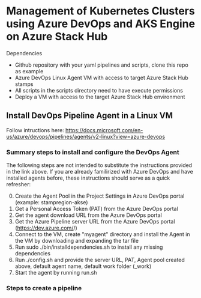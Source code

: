 # Management of Kubernetes Clusters using Azure DevOps and AKS Engine on Azure Stack Hub

Dependencies
- Github repository with your yaml pipelines and scripts, clone this repo as example
- Azure DevOps Linux Agent VM with access to target Azure Stack Hub stamps
- All scripts in the scripts directory need to have execute permissions
- Deploy a VM with access to the target Azure Stack Hub environment

## Install DevOps Pipeline Agent in a Linux VM
Follow intructions here: https://docs.microsoft.com/en-us/azure/devops/pipelines/agents/v2-linux?view=azure-devops

### Summary steps to install and configure the DevOps Agent
The following steps are not intended to substitute the instructions provided in the link above. If you are already familirized with Azure DevOps and have installed agents before, these instructions should serve as a quick refresher:

0. Create the Agent Pool in the Project Settings in Azure DevOps portal (example: stampregion-akse)
1. Get a Personal Access Token (PAT) from the Azure DevOps portal
2. Get the agent download URL from the Azure DevOps portal
3. Get the Azure Pipeline server URL from the Azure DevOps portal (https://dev.azure.com/<your org>/)
3. Connect to the VM, create "myagent" directory and install the Agent in the VM by downloading and expanding the tar file
4. Run sudo ./bin/installdependencies.sh to install any missing dependencies
5. Run ./config.sh and provide the server URL, PAT, Agent pool created above, default agent name, default work folder (_work)
6. Start the agent by running run.sh

### Steps to create a pipeline


